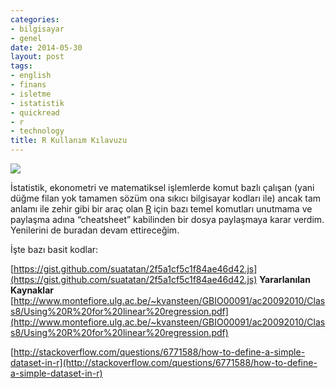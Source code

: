 ```yaml
---
categories:
- bilgisayar
- genel
date: 2014-05-30
layout: post
tags:
- english
- finans
- isletme
- istatistik
- quickread
- r
- technology
title: R Kullanım Kılavuzu
---
```


[![](/images/hpgraphic.png)](http://www.r-project.org/hpgraphic.png)

  
İstatistik, ekonometri ve matematiksel işlemlerde komut bazlı çalışan (yani düğme filan yok tamamen sözüm ona sıkıcı bilgisayar kodları ile) ancak tam anlamı ile zehir gibi bir araç olan [R](http://www.r-project.org/) için bazı temel komutları unutmama ve paylaşma adına “cheatsheet” kabilinden bir dosya paylaşmaya karar verdim. Yenilerini de buradan devam ettireceğim.  
  
İşte bazı basit kodlar:  
  
[https://gist.github.com/suatatan/2f5a1cf5c1f84ae46d42.js](https://gist.github.com/suatatan/2f5a1cf5c1f84ae46d42.js) **Yararlanılan Kaynaklar**  
[http://www.montefiore.ulg.ac.be/~kvansteen/GBIO00091/ac20092010/Class8/Using%20R%20for%20linear%20regression.pdf](http://www.montefiore.ulg.ac.be/~kvansteen/GBIO00091/ac20092010/Class8/Using%20R%20for%20linear%20regression.pdf)  
  
[http://stackoverflow.com/questions/6771588/how-to-define-a-simple-dataset-in-r](http://stackoverflow.com/questions/6771588/how-to-define-a-simple-dataset-in-r)
